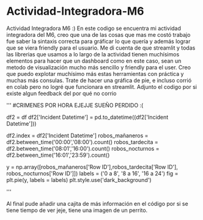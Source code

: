 # Actividad-Integradora-M6
Actividad Integradora M6 :)
En este codigo se encuentra mi actividad integradora del M6, creo que una de las cosas que mas me costó trabajo fue saber la sintaxis correcta para gráficar lo que quería y además lograr que se viera friendly para el usuario. 
Me di cuenta de que streamlit y todas las librerias que usamos a lo largo de la actividad tienen muchísimos elementos para hacer que un dashboard como en este caso, sean un metodo de visualización mucho más sencillo y friendly para el user. Creo que puedo explotar muchísimo más estas herramientas con práctica y muchas más consulas. Trate de hacer una gráfica de pie, e incluso corrió en colab pero no logré que funcionara en streamlit. Adjunto el codigo por si existe algun feedback del por qué no corrio

'''
#CRIMENES POR HORA EJEJJE SUEÑO PERDIDO :(


df2 = df
df2['Incident Datetime'] = pd.to_datetime((df2['Incident Datetime']))

df2.index = df2['Incident Datetime']
robos_mañaneros = df2.between_time('00:00','08:00').count()
robos_tardecita = df2.between_time('08:01','16:00').count()
robos_nocturnos = df2.between_time('16:01','23:59').count()

y = np.array([robos_mañaneros['Row ID'],robos_tardecita['Row ID'], robos_nocturnos['Row ID']])
labels = ('0 a 8', '8 a 16', '16 a 24')
fig = plt.pie(y, 
              labels = labels)
plt.style.use('dark_background')

'''

Al final pude añadir una cajita de más información en el código por si se tiene tiempo de ver jeje, tiene una imagen de un perrito. 

